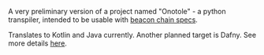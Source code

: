 A very preliminary version of a project named "Onotole" - a python transpiler, intended to be usable with [beacon chain specs](https://github.com/ethereum/consensus-specs).

Translates to Kotlin and Java currently. Another planned target is Dafny. See more details [here](https://github.com/ericsson49/research/blob/experimental5/onotole/strategy.md).
